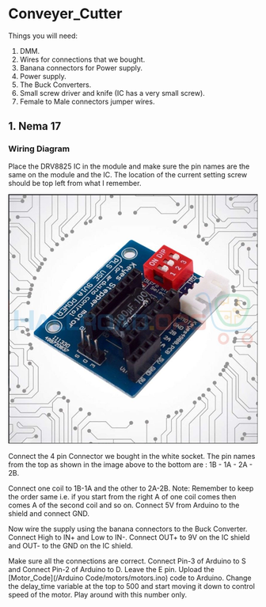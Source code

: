 # Conveyer_Cutter
Things you will need:
1. DMM.
2. Wires for connections that we bought.
3. Banana connectors for Power supply. 
4. Power supply.
5. The Buck Converters.
6. Small screw driver and knife (IC has a very small screw).
7. Female to Male connectors jumper wires.

## 1. Nema 17
### Wiring Diagram
Place the DRV8825 IC in the module and make sure the pin names are the same on the module and the IC. The location of the current setting
screw should be top left from what I remember.

![IC_Shield](Images/IC-Shield.JPG)

Connect the 4 pin Connector we bought in the white socket. 
The pin names from the top as shown in the image above to the bottom are : 1B - 1A - 2A - 2B.

Connect one coil to 1B-1A and the other to 2A-2B.
Note: Remember to keep the order same i.e. if you start from the right A of one coil comes then comes A of the second coil and so on. 
Connect 5V from Arduino to the shield and connect GND. 

Now wire the supply using the banana connectors to the Buck Converter. 
Connect High to IN+ and Low to IN-.
Connect OUT+ to 9V on the IC shield and OUT- to the GND on the IC shield. 

Make sure all the connections are correct.
Connect Pin-3 of Arduino to S and Connect Pin-2 of Arduino to D. Leave the E pin. 
Upload the [Motor_Code](/Arduino Code/motors/motors.ino) code to Arduino. 
Change the delay_time variable at the top to 500 and start moving it down to control speed of the motor. Play around with this number only. 

